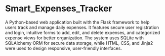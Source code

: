# Smart_Expenses_Tracker
A Python-based web application built with the Flask framework to help users track and manage daily expenses. It features secure user registration and login, intuitive forms to add, edit, and delete expenses, and categorized expense views for better organization. The system uses SQLite with SQLAlchemy ORM for secure data storage, while HTML, CSS, and Jinja2 were used to design responsive, user-friendly interfaces.
